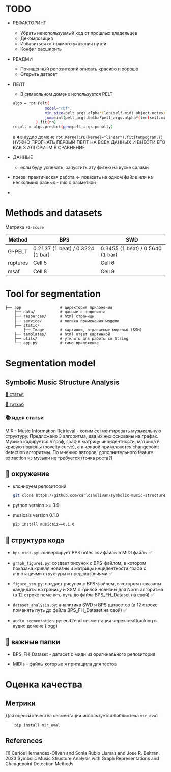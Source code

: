 # TODO 
- РЕФАКТОРИНГ
  - Убрать неиспользуемый код от прошлых владельцев
  - Декомпозиция
  - Избавиться от прямого указания путей
  - Конфиг расширить
- РЕАДМИ
  - Почищенный репозиторий описать красиво и хорошо
  - Открыть датасет
- ПЕЛТ
  - В символьном домене используется PELT
  ```bash 
  algo = rpt.Pelt(
                model="rbf",
                min_size=pelt_args.alpha*(len(self.midi_object.notes)/15),
                jump=int(pelt_args.betha*pelt_args.alpha*(len(self.midi_object.notes)/15)),
            ).fit(nn)
  result = algo.predict(pen=pelt_args.penalty) 
  ```
  а я в аудио домене `rpt.KernelCPD(kernel="linear").fit(tempogram.T)`
  НУЖНО ПРОГНАТЬ ПЕРВЫЙ ПЕЛТ НА ВСЕХ ДАННЫХ И ВНЕСТИ ЕГО КАК 3 АЛГОРИТМ В СРАВНЕНИЕ
- ДАННЫЕ
  - если буду успевать, запустить эту фигню на куске салами


- преза: практическая работа <- показать на одном файле или на нескольких разных - mid с разметкой 
- 


# Methods and datasets

Метрика `F1-score`

| Method | BPS | SWD |
|----------|----------|----------|
| G-PELT    | 0.2137 (1 beat) / 0.3224 (1 bar)   | 0.3455 (1 beat) / 0.5640 (1 bar)   |
| ruptures   | Cell 5   | Cell 6   |
| msaf  | Cell 8   | Cell 9   |


# Tool for segmentation

```
├── app                 # директория приложения
    ├── data/           # данные с эндопинта
    ├── resources/      # html страницы
    ├── service/        # логика применения модели
    ├── static/         
        ├── Image       # картинки, отдаваемые моделью (SSM)
    ├── templates/      # html ответ картинкой 
    ├── utils/          # утилиты для работы со String
    └── app.py          # само приложение
```
# Segmentation model
## Symbolic Music Structure Analysis

[🌹 cтатья](https://arxiv.org/abs/2303.13881)

[🌹 гитхаб](https://github.com/carlosholivan/symbolic-music-structure-analysis)

### 📚 идея статьи

MIR - Music Information Retrieval - хотим сегментировать музыкальную структуру. Предложено 3 алгоритма, два их них
основаны на графах. 
Музыка кодируется в граф, граф в матрицу инцидентности, матрица в кривую новизны (novelty curve), а к кривой
применяются changepoint detection алгоритмы. По мнению авторов, дополнительного feature extraction из музыки не требуется (точка роста?)

## 💎 окружение
- клонируем репозиторий 

    ```bash
    git clone https://github.com/carlosholivan/symbolic-music-structure-analysis.git
    ```
- python version >= 3.9
- musicaiz version 0.1.0

  ```bash
  pip install musicaiz==0.1.0
  ```

## 💎 структура кода

- `bps_midi.py`: конвертирует BPS notes.csv файлы в MIDI файлы ✅
  
- `graph_figure1.py`: создает рисунок с BPS-файлом, в котором показана кривая новизны и матрицы инцидентности графа с аннотациями структуры и предсказаниями ✅

- `figure_ssm.py`: создает рисунок с BPS-файлом, в котором показаны кандидаты на границу и SSM с кривой новизны для Norm алгоритма (в 12 строке поменять путь до файла BPS_FH_Dataset на свой) ✅

- `dataset_analysis.py`: аналитика SWD и BPS датасетов (в 12 строке поменять путь до файла BPS_FH_Dataset на свой) ✅

- `audio_segmentation.py`: end2end сегментация через beattracking в аудио домене (.ogg) 


## 💎 важные папки

- BPS_FH_Dataset - датасет с миди из оригинального репозитория

- MIDIs - файлы которые я притащила для тестов

# Оценка качества
## Метрики

Для оценки качества сегментации используется библиотека `mir_eval`
```bash
    pip install mir_eval
```

## References
<a id="1">[1]</a> 
Carlos Hernandez-Olivan and Sonia Rubio Llamas and Jose R. Beltran. 2023
Symbolic Music Structure Analysis with Graph Representations and Changepoint Detection Methods

